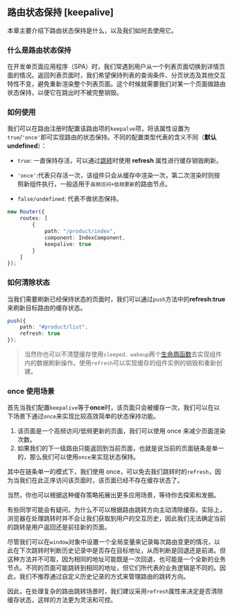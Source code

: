 ## 路由状态保持 [keepalive]

本章主要介绍下路由状态保持是什么，以及我们如何去使用它。

### 什么是路由状态保持

在开发单页面应用程序（SPA）时，我们常遇到用户从一个列表页面切换到详情页面的情况。返回列表页面时，我们希望保持列表的查询条件、分页状态及其他交互特性不变，避免重新渲染整个列表页面。这个时候就需要我们对某一个页面做路由状态保持，以便它在跳出时不被完整销毁。

### 如何使用

我们可以在路由注册时配置该路由项的`keepalve`项，将该属性设置为`true`/`'once'`即可实现路由的状态保持。不同的配置类型代表的含义不同（**默认 undefined**）：

-   `true`: 一直保持存活，可以通过[跳转](/router/change)时使用 **refresh** 属性进行缓存销毁刷新。

-   `'once'`:代表只存活一次，该组件只会从缓存中渲染一次，第二次渲染时则按照新组件执行，一般适用于`高频访问+低频更新`的路由节点。

-   `false/undefined`: 代表不做状态保持。

```ts
new Router({
    routes: [
        {
            path: "/product/index",
            component: IndexComponent,
            keepalive: true
        }
    ]
});
```

### 如何清除状态

当我们需要刷新已经保持状态的页面时，我们可以通过`push`方法中的**refresh:true**来刷新目标路由的缓存状态。

```ts
push({
    path: "#product/list",
    refresh: true
});
```

> 当然你也可以不清楚缓存使用`sleeped、wakeup`两个[生命周函数](/base/component-lifecycle)去实现组件内的数据刷新操作。使用`refresh`可以实现缓存的组件实例的销毁和重新创建。

### once 使用场景

首先当我们配置`keepalive`等于**once**时，该页面只会被缓存一次，我们可以在以下场景下通过`once`来实现比较高效简单的状态保持功能。

1. 该页面是一个高频访问/低频更新的页面，我们可以使用 once 来减少页面渲染次数。
2. 如果我们的下一级路由只能返回到当前页面，也就是说当前的页面链条是单一的，那么我们可以使用`once`来实现状态保持。

其中在链条单一的模式下，我们使用 once，可以免去我们跳转时的`refresh`，因为当我们在此正序访问该页面时，该页面已经不存在缓存状态了。

当然，你也可以根据这种缓存策略拓展出更多应用场景，等待你去探索和发掘。

有些同学可能会有疑问，为什么不可以根据路由跳转方向主动清除缓存。实际上，浏览器在处理跳转时并不会让我们获取到用户的交互历史，因此我们无法确定当前的跳转是用户返回还是前往新的页面。

尽管我们可以在`window`对象中设置一个全局变量来记录每次路由变更的情况，以此在下次跳转时判断历史记录中是否存在目标地址，从而判断是回退还是前进。但这种方法并不可取，因为相同的地址可能既是一次回退，也可能是一个全新的业务节点。不同的页面可能跳转到相同的地址，但它们所代表的业务逻辑是不同的。因此，我们不推荐通过自定义历史记录的方式来管理路由的跳转方向。

因此，在处理复杂的路由跳转场景时，我们建议采用`refresh`属性来决定是否清除缓存状态，这样的方法更为灵活和可控。

